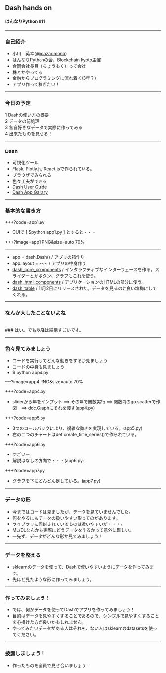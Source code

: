 
## Dash hands on
#### はんなりPython #11

---

### 自己紹介
- 小川　英幸([@mazarimono](https://twitter.com/mazarimono))     
- はんなりPythonの会、Blockchain Kyoto主催    
- 合同会社長目（ちょうもく）って会社    
- 株とかやってる     
- 金融からプログラミングに流れ着く(3年？)     
- アプリ作って稼ぎたい！     

---

### 今日の予定
1 Dashの使い方の概要    
2 データの前処理    
3 各自好きなデータで実際に作ってみる    
4 出来たものを見せる！   

---

### Dash
- 可視化ツール     
- Flask, Plotly.js, React.jsで作られている。     
- ブラウザでみられる     
- 色々工夫ができる    
- [Dash User Guide](https://dash.plot.ly/)     
- [Dash App Gallary](https://dash.plot.ly/gallery)
     
---

### 基本的な書き方

+++?code=app1.py    
- CUIで [ $python app1.py ] とすると・・・    

+++?image=app1.PNG&size=auto 70%    
    

---    

- app = dash.Dash() / アプリの箱作り    
- app.layout = ~~~ / アプリの中身作り     
- [dash_core_components](https://dash.plot.ly/dash-core-components) / インタラクティブなインターフェースを作る。スライダーとかボタン、グラフもこれを使う。     
- [dash_html_components](https://dash.plot.ly/dash-html-components) / アプリケーションのHTMLの部分に使う。    
- [dash_table](https://dash.plot.ly/datatable) / 11月2日にリリースされた。データを見るのに良い塩梅にしてくれる。     

---    

### なんか大したことないよね
<br>
### はい。でも以降は結構すごいです。      

---

### 色々見てみましょう
- コードを実行してどんな動きをするか見ましょう    
- コードの中身も見ましょう    
- $ python app4.py    
    
---?image=app4.PNG&size=auto 70%     

+++?code=app4.py     
- sliderから年をインプット ==> その年で関数実行 ==> 関数内のgo.scatterで作図　==> dcc.Graphにそれを渡す(app4.py)       

+++?code=app5.py
- 3つのコールバックにより、複雑な動きを実現している。(app5.py)     
- 右の二つのチャートはdef create_time_series()で作られている。     
     

+++?code=app6.py
- すごいー    
- 解説はなしの方向で・・・(app6.py)    
      
+++?code=app7.py
- グラフを下にどんどん足している。(app7.py)    


---

### データの形
- 今まではコードは見ましたが、データを見ていませんでした。    
- 何をやるにもデータの扱いやすい形ってのがあります。   
- ライブラリに同封されているものは扱いやすいが・・・。     
- ML/DLなんかも実際にどうデータを作るかって意外に難しい。     
- 一先ず、データがどんな形か見てみましょう！     

---     

### データを整える
- sklearnのデータを使って、Dashで使いやすいようにデータを作ってみます。    
- 先ほど見たような形に作ってみましょう。    

---

### 作ってみましょう！    
- では、何かデータを使ってDashでアプリを作ってみましょう！    
- 目的はデータを見やすくすることであるので、シンプルで見やすくすることを心掛けた方が良いかもしれません。     
- やってみたいデータがある人はそれを、ない人はsklearnのdatasetsを使ってください。   

---

### 披露しましょう！
- 作ったものを全員で見せ合いましょう！